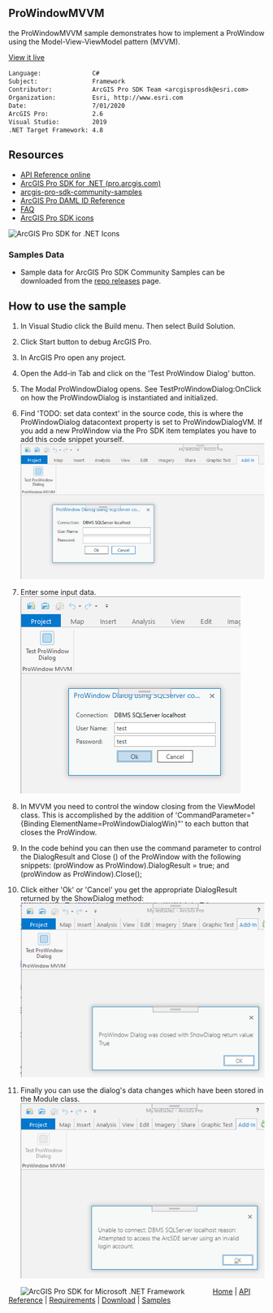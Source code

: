 ## ProWindowMVVM

<!-- TODO: Write a brief abstract explaining this sample -->
the ProWindowMVVM sample demonstrates how to implement a ProWindow using the Model-View-ViewModel pattern (MVVM).    
  


<a href="http://pro.arcgis.com/en/pro-app/sdk/" target="_blank">View it live</a>

<!-- TODO: Fill this section below with metadata about this sample-->
```
Language:              C#
Subject:               Framework
Contributor:           ArcGIS Pro SDK Team <arcgisprosdk@esri.com>
Organization:          Esri, http://www.esri.com
Date:                  7/01/2020
ArcGIS Pro:            2.6
Visual Studio:         2019
.NET Target Framework: 4.8
```

## Resources

* [API Reference online](https://pro.arcgis.com/en/pro-app/sdk/api-reference)
* <a href="https://pro.arcgis.com/en/pro-app/sdk/" target="_blank">ArcGIS Pro SDK for .NET (pro.arcgis.com)</a>
* [arcgis-pro-sdk-community-samples](https://github.com/Esri/arcgis-pro-sdk-community-samples)
* [ArcGIS Pro DAML ID Reference](https://github.com/Esri/arcgis-pro-sdk/wiki/ArcGIS-Pro-DAML-ID-Reference)
* [FAQ](https://github.com/Esri/arcgis-pro-sdk/wiki/FAQ)
* [ArcGIS Pro SDK icons](https://github.com/Esri/arcgis-pro-sdk/releases/tag/2.4.0.19948)

![ArcGIS Pro SDK for .NET Icons](https://Esri.github.io/arcgis-pro-sdk/images/Home/Image-of-icons.png  "ArcGIS Pro SDK Icons")

### Samples Data

* Sample data for ArcGIS Pro SDK Community Samples can be downloaded from the [repo releases](https://github.com/Esri/arcgis-pro-sdk-community-samples/releases) page.  

## How to use the sample
<!-- TODO: Explain how this sample can be used. To use images in this section, create the image file in your sample project's screenshots folder. Use relative url to link to this image using this syntax: ![My sample Image](FacePage/SampleImage.png) -->
1. In Visual Studio click the Build menu. Then select Build Solution.  
1. Click Start button to debug ArcGIS Pro.  
1. In ArcGIS Pro open any project.  
1. Open the Add-in Tab and click on the 'Test ProWindow Dialog' button.  
1. The Modal ProWindowDialog opens.  See TestProWindowDialog:OnClick on how the ProWindowDialog is instantiated and initialized.    
1. Find 'TODO: set data context' in the source code, this is where the ProWindowDialog datacontext property is set to ProWindowDialogVM. If you add a new ProWindow via the Pro SDK item templates you have to add this code snippet yourself.    
![UI](Screenshots/Screenshot1.png)    
  
1. Enter some input data.  
![UI](Screenshots/Screenshot2.png)    
  
1. In MVVM you need to control the window closing from the ViewModel class.  This is accomplished by the addition of 'CommandParameter="{Binding ElementName=ProWindowDialogWin}"' to each button that closes the ProWindow.    
1. In the code behind you can then use the command parameter to control the DialogResult and Close () of the ProWindow with the following snippets: (proWindow as ProWindow).DialogResult = true; and (proWindow as ProWindow).Close();  
1. Click either 'Ok' or 'Cancel' you get the appropriate DialogResult returned by the ShowDialog method:  
![UI](Screenshots/Screenshot3.png)    
  
1. Finally you can use the dialog's data changes which have been stored in the Module class.  
![UI](Screenshots/Screenshot4.png)      
  


<!-- End -->

&nbsp;&nbsp;&nbsp;&nbsp;&nbsp;&nbsp;<img src="https://esri.github.io/arcgis-pro-sdk/images/ArcGISPro.png"  alt="ArcGIS Pro SDK for Microsoft .NET Framework" height = "20" width = "20" align="top"  >
&nbsp;&nbsp;&nbsp;&nbsp;&nbsp;&nbsp;&nbsp;&nbsp;&nbsp;&nbsp;&nbsp;&nbsp;
[Home](https://github.com/Esri/arcgis-pro-sdk/wiki) | <a href="https://pro.arcgis.com/en/pro-app/sdk/api-reference" target="_blank">API Reference</a> | [Requirements](https://github.com/Esri/arcgis-pro-sdk/wiki#requirements) | [Download](https://github.com/Esri/arcgis-pro-sdk/wiki#installing-arcgis-pro-sdk-for-net) | <a href="https://github.com/esri/arcgis-pro-sdk-community-samples" target="_blank">Samples</a>
